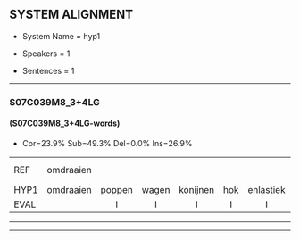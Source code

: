
## SYSTEM ALIGNMENT

- System Name = hyp1

- Speakers = 1

- Sentences = 1

---

### S07C039M8_3+4LG

#### (S07C039M8_3+4LG-words)

- Cor=23.9%	Sub=49.3%	Del=0.0%	Ins=26.9%

|  |  |  |  |  |  |  |  |  |  |  |  |  |  |  |  |  |  |  |  |  |  |  |  |  |  |  |  |  |  |  |  |  |  |  |  |  |  |  |  |  |  |  |  |  |  |  |  |  |  |  |  |  |  |  |  |  |  |  |  |  |  |  |  |  |  |  |  |
|:--- |:---:|:---:|:---:|:---:|:---:|:---:|:---:|:---:|:---:|:---:|:---:|:---:|:---:|:---:|:---:|:---:|:---:|:---:|:---:|:---:|:---:|:---:|:---:|:---:|:---:|:---:|:---:|:---:|:---:|:---:|:---:|:---:|:---:|:---:|:---:|:---:|:---:|:---:|:---:|:---:|:---:|:---:|:---:|:---:|:---:|:---:|:---:|:---:|:---:|:---:|:---:|:---:|:---:|:---:|:---:|:---:|:---:|:---:|:---:|:---:|:---:|:---:|:---:|:---:|:---:|:---:|:---:|
| REF | omdraaien |  |  |  |  |  | poppenwagen | konijnenhok | * | elastiekje | *x | ruziemaken | * | teddybeer | dierentuin | paddenstoelen | *(verstoppen) | * | verstoppertje |  |  |  |  | wasmachine | * | fototoestel |  | toiletpapier | vrachtwagen | buurmannen |  | vogelkooi | olifant | schommelen | iedereen |  | schoenenwinkel | knutselen | ophangen | verjaardag |  |  | sprookjesboek | * | tandenborstel | lucifer |  | slaapkamer*(slaapcamper) | achterdeur | ziekenhuis |  |  | nieuwsgierig | afblijven | kabouter |  | washandje | * | sneeuwwitje | goeiendag | vakantie | limonade | autorijden | * | eindelijk | familie | chocolade |
| HYP1 | omdraaien | poppen | wagen | konijnen | hok | enlastiek | elastieke | ah | ruzie | maken | tabibeer | tedibier | dieren | tuim | padden | stoellen | verstoppen | sa | verstoppertje | xxx | mag | geen | was | mar | geen | fototoestel | tailet | papier | vrachtweg | buurmannen | vogel | kooi | olifand | schommelen | iedereen | schoenen | winkel | knutelen | ophangen | verjaardag | sprookjes | boek | stant | tanden | borstel | lucifer | slaapkamper | achter | de | ziekenhuis | nieuws | gierig | of | blijven | kabouter | was | hondje | sneeuw | sneeuwwietje | goeiendag | vakantie | limanade | autorijden | en | indolk | familie | chocolade |
| EVAL |  | I | I | I | I | I | S | S | S | S | S | S | S | S | S | S | S | S |  | I | I | I | I | S | S |  | I | S | S |  | I | S | S |  |  | I | S | S |  |  | I | I | S | S | S |  | I | S | S |  | I | I | S | S |  | I | S | S | S |  |  | S |  | S | S |  |  |
---

---
